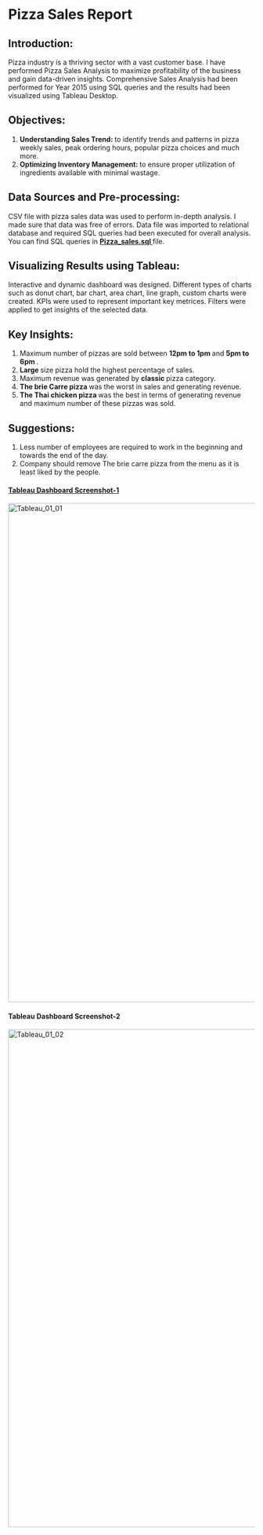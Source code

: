 # Pizza Sales Report
## Introduction:
Pizza industry is a thriving sector with a vast customer base. I have performed Pizza Sales Analysis to maximize profitability of the business and gain data-driven insights. Comprehensive Sales Analysis had been performed for Year 2015 using SQL queries and the results had been visualized using Tableau Desktop. 

## Objectives:
1.	<strong> Understanding Sales Trend: </strong> to identify trends and patterns in pizza weekly sales, peak ordering hours, popular pizza choices and much more.
2.	<strong> Optimizing Inventory Management: </strong> to ensure proper utilization of ingredients available with minimal wastage.


## Data Sources and Pre-processing:
CSV file with pizza sales data was used to perform in-depth analysis. I made sure that data was free of errors. Data file was imported to relational database and required SQL queries had been executed for overall analysis. You can find SQL queries in <b> <a href="https://github.com/palak-kaur-sodhi/Pizza-Sales-Report/blob/main/Pizza_sales.sql"> Pizza_sales.sql </a></b> file.

## Visualizing Results using Tableau:
Interactive and dynamic dashboard was designed. Different types of charts such as donut chart, bar chart, area chart, line graph, custom charts were created. KPIs were used to represent important key metrices. Filters were applied to get insights of the selected data.

## Key Insights:
1.	Maximum number of pizzas are sold between <b> 12pm to 1pm </b> and <b> 5pm to 6pm </b>.
2.	<b> Large </b> size pizza hold the highest percentage of sales.
3.	Maximum revenue was generated by <b> classic </b> pizza category.
4.	<b> The brie Carre pizza </b> was the worst in sales and generating revenue.
5.	<b> The Thai chicken pizza </b> was the best in terms of generating revenue and maximum number of these pizzas was sold.

## Suggestions:
1.	Less number of employees are required to work in the beginning and towards the end of the day.
2.	Company should remove The brie carre pizza from the menu as it is least liked by the people.


#### <u> Tableau Dashboard Screenshot-1 </u>
<img width="1017" alt="Tableau_01_01" src="https://github.com/palak-kaur-sodhi/Pizza-Sales-Report/assets/128562893/e55ea983-be4d-41ea-bf99-005434848ee5">

#### Tableau Dashboard Screenshot-2
<img width="1015" alt="Tableau_01_02" src="https://github.com/palak-kaur-sodhi/Pizza-Sales-Report/assets/128562893/2309ab1c-8658-4868-b504-85687ad28e66">



